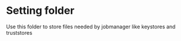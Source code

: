# Setting folder
Use this folder to store files needed by jobmanager like keystores and truststores
